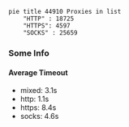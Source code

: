 
```mermaid
pie title 44910 Proxies in list
    "HTTP" : 18725
    "HTTPS": 4597
    "SOCKS" : 25659
```

### Some Info
#### Average Timeout

- mixed: 3.1s
- http: 1.1s
- https: 8.4s
- socks: 4.6s